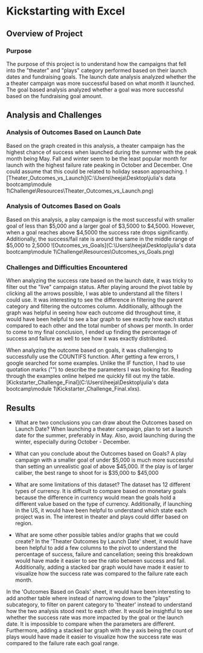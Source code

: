 # Kickstarting with Excel

## Overview of Project
### Purpose
The purpose of this project is to understand how the campaigns that fell into the "theater" and "plays" category performed based on their launch dates and fundraising goals. The launch date analysis analyzed whether the a theater campaign was more successful based on what month it launched. The goal based analysis analyzed whether a goal was more successful based on the fundraising goal amount. 


## Analysis and Challenges
### Analysis of Outcomes Based on Launch Date
Based on the graph created in this analysis, a theater campaign has the highest chance of success when launched during the summer with the peak month being May. Fall and winter seem to be the least popular month for launch with the highest failure rate peaking in October and December. One could assume that this could be related to holiday season approaching. 
![Theater_Outcomes_vs_Launch](C:\Users\heeja\Desktop\julia's data bootcamp\module 1\Challenge\Resources\Theater_Outcomes_vs_Launch.png)

### Analysis of Outcomes Based on Goals
Based on this analysis, a play campaign is the most successful with smaller goal of less than $5,000 and a larger goal of $3,5000 to $4,5000. However, when a goal reaches above $4,5000 the success rate drops significantly. Additionally, the success/fail rate is around the same in the middle range of $5,000 to 2,5000
![Outcomes_vs_Goals](C:\Users\heeja\Desktop\julia's data bootcamp\module 1\Challenge\Resources\Outcomes_vs_Goals.png)

### Challenges and Difficulties Encountered
When analyzing the success rate based on the launch date, it was tricky to filter out the "live" campaign status. After playing around the pivot table by clicking all the arrows possible, I was able to understand all the filters I could use. It was interesting to see the difference in filtering the parent category and filtering the outcomes column. Additionally, although the graph was helpful in seeing how each outcome did throughout time, it would have been helpful to see a bar graph to see exactly how each status compared to each other and the total number of shows per month. In order to come to my final conclusion, I ended up finding the percentage of success and failure as well to see how it was exactly distributed.

When analyzing the outcome based on goals, it was challenging to successfully use the COUNTIFS function. After getting a few errors, I google searched for some examples. Unlike the IF function, I had to use quotation marks ("") to describe the parameters I was looking for. Reading through the examples online helped me quickly fill out my the table. 
[Kickstarter_Challenge_Final](C:\Users\heeja\Desktop\julia's data bootcamp\module 1\Kickstarter_Challenge_Final.xlxs).

## Results

- What are two conclusions you can draw about the Outcomes based on Launch Date?
When launching a theater campaign, plan to set a launch date for the summer, preferably in May. Also, avoid launching during the winter, especially during October - December. 

- What can you conclude about the Outcomes based on Goals?
A play campaign with a smaller goal of under $5,000 is much more successful than setting an unrealistic goal of above $45,000. If the play is of larger caliber, the best range to shoot for is $35,000 to $45,000

- What are some limitations of this dataset?
The dataset has 12 different types of currency. It is difficult to compare based on monetary goals because the difference in currency would mean the goals hold a different value based on the type of currency. Additionally, if launching in the US, it would have been helpful to understand which state each project was in. The interest in theater and plays could differ based on region. 


- What are some other possible tables and/or graphs that we could create?
In the 'Theater Outcomes by Launch Date' sheet, it would have been helpful to add a few columns to the pivot to understand the percentage of success, failure and cancellation; seeing this breakdown would have made it easier to see the ratio between success and fail. Additionally, adding a stacked bar graph would have made it easier to visualize how the success rate was compared to the failure rate each month. 

In the 'Outcomes Based on Goals' sheet, it would have been interesting to add another table where instead of narrowing down to the "plays" subcategory, to filter on parent category to 'theater' instead to understand how the two analysis stood next to each other. It would be insightful to see whether the success rate was more impacted by the goal or the launch date. It is impossible to compare when the parameters are different. Furthermore, adding a stacked bar graph with the y axis being the count of plays would have made it easier to visualize how the success rate was compared to the failure rate each goal range.